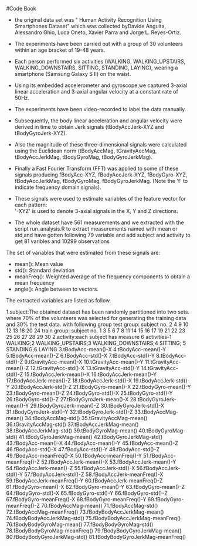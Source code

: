 #Code Book

- the original data set was " Human Activity Recognition Using Smartphones Dataset" which was collected byDavide
Anguita, Alessandro Ghio, Luca Oneto, Xavier Parra and Jorge L. Reyes-Ortiz.

- The experiments have been carried out with a group of 30 volunteers within an age bracket of 19-48 years. 
- Each person performed six activities (WALKING, WALKING_UPSTAIRS, WALKING_DOWNSTAIRS, SITTING, STANDING, LAYING),
wearing a smartphone (Samsung Galaxy S II) on the waist.
- Using its embedded accelerometer and gyroscope,we captured 3-axial linear acceleration and 3-axial angular velocity at a constant rate of 50Hz.
- The experiments have been video-recorded to label the data manually.
- Subsequently, the body linear acceleration and angular velocity were derived in time to obtain Jerk signals 
(tBodyAccJerk-XYZ and tBodyGyroJerk-XYZ). 

- Also the magnitude of these three-dimensional signals were calculated using the Euclidean norm (tBodyAccMag, 
tGravityAccMag, tBodyAccJerkMag, tBodyGyroMag, tBodyGyroJerkMag). 

- Finally a Fast Fourier Transform (FFT) was applied to some of these signals producing fBodyAcc-XYZ, fBodyAccJerk-XYZ,
fBodyGyro-XYZ, fBodyAccJerkMag, fBodyGyroMag, fBodyGyroJerkMag. (Note the 'f' to indicate frequency domain signals). 

- These signals were used to estimate variables of the feature vector for each pattern:  
'-XYZ' is used to denote 3-axial signals in the X, Y and Z directions.

- The whole dataset have 561 measurements and we extracted with the script run_analysis.R to extract measurements named
with mean or std,and have gotten following 79 variable and add subject and activity to get 81 varibles and 10299 observations

The set of variables that were estimated from these signals are: 
- mean(): Mean value
- std(): Standard deviation
- meanFreq(): Weighted average of the frequency components to obtain a mean frequency
- angle(): Angle between to vectors.


The extracted variables are listed as follow.

1.subject:The obtained dataset has been randomly partitioned into two sets. where 70% of the volunteers was selected for
           generating the training data and 30% the test data. with following group
           test group: subject no. 2   4   9  10  12  13  18  20  24
           train group: subject no. 1   3   5   6   7   8  11  14  15  16  17  19  21  22  23  25  26  27  28  29  30
2.activity:each subject has measure 6 activities-1 WALKING;2 WALKING_UPSTAIRS;3 WALKING_DOWNSTAIRS;4 SITTING;
           5 STANDING;6 LAYING
3.tBodyAcc-mean()-X
4.tBodyAcc-mean()-Y
5.tBodyAcc-mean()-Z
6.tBodyAcc-std()-X
7.tBodyAcc-std()-Y
8.tBodyAcc-std()-Z
9.tGravityAcc-mean()-X
10.tGravityAcc-mean()-Y
11.tGravityAcc-mean()-Z
12.tGravityAcc-std()-X
13.tGravityAcc-std()-Y
14.tGravityAcc-std()-Z
15.tBodyAccJerk-mean()-X
16.tBodyAccJerk-mean()-Y
17.tBodyAccJerk-mean()-Z
18.tBodyAccJerk-std()-X
19.tBodyAccJerk-std()-Y
20.tBodyAccJerk-std()-Z
21.tBodyGyro-mean()-X
22.tBodyGyro-mean()-Y
23.tBodyGyro-mean()-Z
24.tBodyGyro-std()-X
25.tBodyGyro-std()-Y
26.tBodyGyro-std()-Z
27.tBodyGyroJerk-mean()-X
28.tBodyGyroJerk-mean()-Y
29.tBodyGyroJerk-mean()-Z
30.tBodyGyroJerk-std()-X
31.tBodyGyroJerk-std()-Y
32.tBodyGyroJerk-std()-Z
33.tBodyAccMag-mean()
34.tBodyAccMag-std()
35.tGravityAccMag-mean()
36.tGravityAccMag-std()
37.tBodyAccJerkMag-mean()
38.tBodyAccJerkMag-std()
39.tBodyGyroMag-mean()
40.tBodyGyroMag-std()
41.tBodyGyroJerkMag-mean()
42.tBodyGyroJerkMag-std()
43.fBodyAcc-mean()-X
44.fBodyAcc-mean()-Y
45.fBodyAcc-mean()-Z
46.fBodyAcc-std()-X
47.fBodyAcc-std()-Y
48.fBodyAcc-std()-Z
49.fBodyAcc-meanFreq()-X
50.fBodyAcc-meanFreq()-Y
51.fBodyAcc-meanFreq()-Z
52.fBodyAccJerk-mean()-X
53.fBodyAccJerk-mean()-Y
54.fBodyAccJerk-mean()-Z
55.fBodyAccJerk-std()-X
56.fBodyAccJerk-std()-Y
57.fBodyAccJerk-std()-Z
58.fBodyAccJerk-meanFreq()-X
59.fBodyAccJerk-meanFreq()-Y
60.fBodyAccJerk-meanFreq()-Z
61.fBodyGyro-mean()-X
62.fBodyGyro-mean()-Y
63.fBodyGyro-mean()-Z
64.fBodyGyro-std()-X
65.fBodyGyro-std()-Y
66.fBodyGyro-std()-Z
67.fBodyGyro-meanFreq()-X
68.fBodyGyro-meanFreq()-Y
69.fBodyGyro-meanFreq()-Z
70.fBodyAccMag-mean()
71.fBodyAccMag-std()
72.fBodyAccMag-meanFreq()
73.fBodyBodyAccJerkMag-mean()
74.fBodyBodyAccJerkMag-std()
75.fBodyBodyAccJerkMag-meanFreq()
76.fBodyBodyGyroMag-mean()
77.fBodyBodyGyroMag-std()
78.fBodyBodyGyroMag-meanFreq()
79.fBodyBodyGyroJerkMag-mean()
80.fBodyBodyGyroJerkMag-std()
81.fBodyBodyGyroJerkMag-meanFreq()
